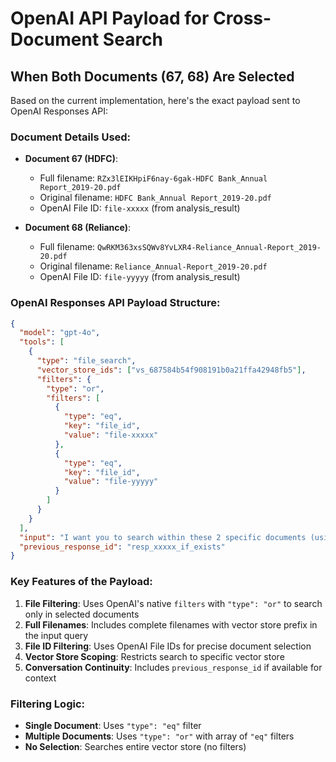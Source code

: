 # OpenAI API Payload for Cross-Document Search

## When Both Documents (67, 68) Are Selected

Based on the current implementation, here's the exact payload sent to OpenAI Responses API:

### Document Details Used:
- **Document 67 (HDFC)**: 
  - Full filename: `RZx3lEIKHpiF6nay-6gak-HDFC Bank_Annual Report_2019-20.pdf`
  - Original filename: `HDFC Bank_Annual Report_2019-20.pdf`
  - OpenAI File ID: `file-xxxxx` (from analysis_result)

- **Document 68 (Reliance)**: 
  - Full filename: `QwRKM363xsSQWv8YvLXR4-Reliance_Annual-Report_2019-20.pdf`
  - Original filename: `Reliance_Annual-Report_2019-20.pdf`  
  - OpenAI File ID: `file-yyyyy` (from analysis_result)

### OpenAI Responses API Payload Structure:

```json
{
  "model": "gpt-4o",
  "tools": [
    {
      "type": "file_search",
      "vector_store_ids": ["vs_687584b54f908191b0a21ffa42948fb5"],
      "filters": {
        "type": "or",
        "filters": [
          {
            "type": "eq",
            "key": "file_id",
            "value": "file-xxxxx"
          },
          {
            "type": "eq", 
            "key": "file_id",
            "value": "file-yyyyy"
          }
        ]
      }
    }
  ],
  "input": "I want you to search within these 2 specific documents (using their full filenames with vector store prefix):\n\n- \"RZx3lEIKHpiF6nay-6gak-HDFC Bank_Annual Report_2019-20.pdf\" (Original: \"HDFC Bank_Annual Report_2019-20.pdf\", OpenAI File ID: file-xxxxx)\n- \"QwRKM363xsSQWv8YvLXR4-Reliance_Annual-Report_2019-20.pdf\" (Original: \"Reliance_Annual-Report_2019-20.pdf\", OpenAI File ID: file-yyyyy)\n\nPlease search ONLY within these documents to answer the following question: [USER_QUERY]\n\nFull Document Filenames (with vector store prefix):\nRZx3lEIKHpiF6nay-6gak-HDFC Bank_Annual Report_2019-20.pdf, QwRKM363xsSQWv8YvLXR4-Reliance_Annual-Report_2019-20.pdf\n\nImportant instructions:\n1. Focus your search exclusively on the documents listed above by their full filenames (including vector store prefix)\n2. Do not use information from any other documents in the vector store\n3. If the answer requires information from multiple documents, synthesize the information and clearly indicate which full filename contains each piece of information\n4. When referencing sources, use the full filenames with vector store prefix that I provided above\n5. Ensure your search is limited to these specific documents: RZx3lEIKHpiF6nay-6gak-HDFC Bank_Annual Report_2019-20.pdf, QwRKM363xsSQWv8YvLXR4-Reliance_Annual-Report_2019-20.pdf",
  "previous_response_id": "resp_xxxxx_if_exists"
}
```

### Key Features of the Payload:

1. **File Filtering**: Uses OpenAI's native `filters` with `"type": "or"` to search only in selected documents
2. **Full Filenames**: Includes complete filenames with vector store prefix in the input query
3. **File ID Filtering**: Uses OpenAI File IDs for precise document selection
4. **Vector Store Scoping**: Restricts search to specific vector store
5. **Conversation Continuity**: Includes `previous_response_id` if available for context

### Filtering Logic:
- **Single Document**: Uses `"type": "eq"` filter
- **Multiple Documents**: Uses `"type": "or"` with array of `"eq"` filters
- **No Selection**: Searches entire vector store (no filters)